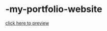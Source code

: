 # -my-portfolio-website
[click here to preview](https://yuvakiran1808.github.io/-my-portfolio-website/)
